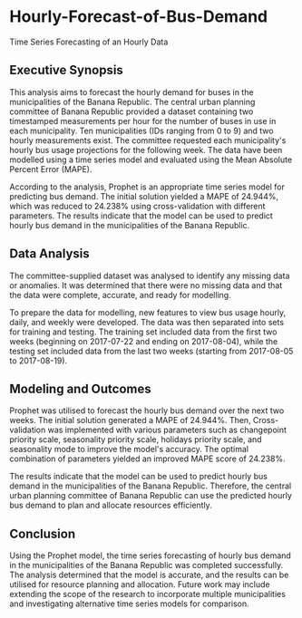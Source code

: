 # Hourly-Forecast-of-Bus-Demand
Time Series Forecasting of an Hourly Data

Executive Synopsis
--------------------
This analysis aims to forecast the hourly demand for buses in the municipalities of the Banana Republic. The central urban planning committee of Banana Republic provided a dataset containing two timestamped measurements per hour for the number of buses in use in each municipality. Ten municipalities (IDs ranging from 0 to 9) and two hourly measurements exist. The committee requested each municipality's hourly bus usage projections for the following week. The data have been modelled using a time series model and evaluated using the Mean Absolute Percent Error (MAPE).

According to the analysis, Prophet is an appropriate time series model for predicting bus demand. The initial solution yielded a MAPE of 24.944%, which was reduced to 24.238% using cross-validation with different parameters. The results indicate that the model can be used to predict hourly bus demand in the municipalities of the Banana Republic.

Data Analysis
--------------------
The committee-supplied dataset was analysed to identify any missing data or anomalies. It was determined that there were no missing data and that the data were complete, accurate, and ready for modelling.

To prepare the data for modelling, new features to view bus usage hourly, daily, and weekly were developed. The data was then separated into sets for training and testing. The training set included data from the first two weeks (beginning on 2017-07-22 and ending on 2017-08-04), while the testing set included data from the last two weeks (starting from 2017-08-05 to 2017-08-19).

Modeling and Outcomes
--------------------
Prophet was utilised to forecast the hourly bus demand over the next two weeks. The initial solution generated a MAPE of 24.944%. Then, Cross-validation was implemented with various parameters such as changepoint priority scale, seasonality priority scale, holidays priority scale, and seasonality mode to improve the model's accuracy. The optimal combination of parameters yielded an improved MAPE score of 24.238%.

The results indicate that the model can be used to predict hourly bus demand in the municipalities of the Banana Republic. Therefore, the central urban planning committee of Banana Republic can use the predicted hourly bus demand to plan and allocate resources efficiently.

Conclusion
--------------------
Using the Prophet model, the time series forecasting of hourly bus demand in the municipalities of the Banana Republic was completed successfully. The analysis determined that the model is accurate, and the results can be utilised for resource planning and allocation. Future work may include extending the scope of the research to incorporate multiple municipalities and investigating alternative time series models for comparison.
